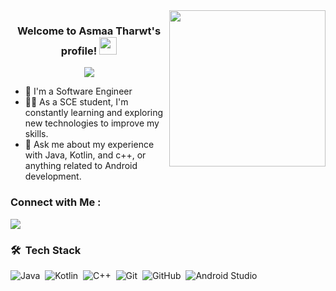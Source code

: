 
<img width="250" align="right" src="https://c.tenor.com/_DOBjnGspYAAAAAM/code-coding.gif">

<h3 align="center">
  Welcome to Asmaa Tharwt's profile!
  <img src="https://media.giphy.com/media/hvRJCLFzcasrR4ia7z/giphy.gif" width="28">
</h3>

<!-- Typing SVG by DenverCoder1 - https://github.com/DenverCoder1/readme-typing-svg -->
<p align="center">
  <a href="https://github.com/DenverCoder1/readme-typing-svg"><img src="https://readme-typing-svg.herokuapp.com/?lines=Android%20developer;Always%20learning%20new%20things&font=Fira%20Code&center=true&width=440&height=45&color=f75c7e&vCenter=true&size=22"></a>
</p> 

- 🏢 I'm a Software Engineer
- 👨‍💻 As a SCE student, I'm constantly learning and exploring new technologies to improve my skills.
- 💬 Ask me about my experience with Java, Kotlin, and c++, or anything related to Android development.


### Connect with Me :

<a href="https://linkedin.com/in/asmaa-tharwt-35b278249" target="_blank"><img src="https://img.shields.io/badge/-Asmaa%20Tharwt-0077B5?style=for-the-badge&logo=Linkedin&logoColor=white"/></a>
</a>
### 🛠 &nbsp;Tech Stack
![Java](https://img.shields.io/badge/-Java-05122A?style=flat&logo=Java)&nbsp;
![Kotlin](https://img.shields.io/badge/-KOTLIN-05122A?style=flat&logo=Kotlin)&nbsp;
![C++](https://img.shields.io/badge/-C++-05122A?style=flat&logo=Cpp&logoColor=1572B6)&nbsp;
![Git](https://img.shields.io/badge/-Git-05122A?style=flat&logo=git)&nbsp;
![GitHub](https://img.shields.io/badge/-GitHub-05122A?style=flat&logo=github)&nbsp;
![Android Studio ](https://img.shields.io/badge/-Android%20Studio-05122A?style=flat&logo=android-studio&logoColor=007ACC)&nbsp;






</a>

